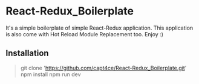 
# React-Redux_Boilerplate
It's a simple boilerplate of simple React-Redux application. This application is also come with Hot Reload Module Replacement too. Enjoy :)


## Installation
> git clone 'https://github.com/capt4ce/React-Redux_Boilerplate.git'
> npm install
> npm run dev